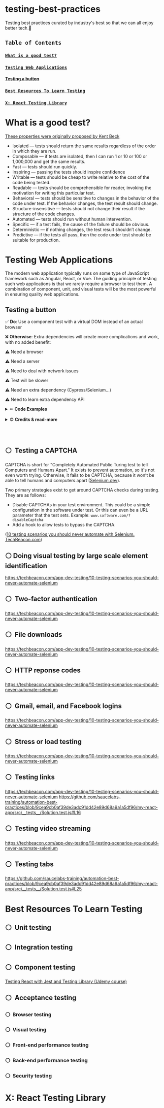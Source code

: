 # testing-best-practices
Testing best practices curated by industry's best so that we can all enjoy better tech.🚀

## `Table of Contents`

### [`What is a good test?`](#what-is-a-good-test)
### [`Testing Web Applications`](#testing-web-applications)
#### [Testing a button](#testing-a-button)
### [`Best Resources To Learn Testing`](#best-resources-to-learn-testing)
### [`X: React Testing Library`](#section-)

# What is a good test?

[These properties were originally proposed by Kent Beck](https://medium.com/@kentbeck_7670/test-desiderata-94150638a4b3)

* Isolated — tests should return the same results regardless of the order in which they are run.
* Composable — if tests are isolated, then I can run 1 or 10 or 100 or 1,000,000 and get the same results.
* Fast — tests should run quickly.
* Inspiring — passing the tests should inspire confidence
* Writable — tests should be cheap to write relative to the cost of the code being tested.
* Readable — tests should be comprehensible for reader, invoking the motivation for writing this particular test.
* Behavioral — tests should be sensitive to changes in the behavior of the code under test. If the behavior changes, the test result should change.
* Structure-insensitive — tests should not change their result if the structure of the code changes.
* Automated — tests should run without human intervention.
* Specific — if a test fails, the cause of the failure should be obvious.
* Deterministic — if nothing changes, the test result shouldn’t change.
* Predictive — if the tests all pass, then the code under test should be suitable for production.

# Testing Web Applications

The modern web application typically runs on some type of JavaScript framework such as Angular, React, or Vue. The guiding principle of testing such web applications is that we rarely require a browser to test them. A combination of component, unit, and visual tests will be the most powerful in ensuring quality web applications.


## Testing a button

✅ **Do**: Use a component test with a virtual DOM instead of an actual browser


❌ **Otherwise**: Extra dependencies will create more complications and work, with no added benefit:

⚠️ Need a browser

⚠️ Need a server

⚠️ Need to deal with network issues

⚠️ Test will be slower

⚠️ Need an extra dependency (Cypress/Selenium...)

⚠️ Need to learn extra dependency API

<details><summary>✏ <b>Code Examples</b></summary>
  
<br/>
  
### :clap: Doing It Right Example: A button should be tested with a component test

![](https://img.shields.io/badge/🔨%20Example%20using%20Mocha-blue.svg "Using Mocha to illustrate the idea")

```javascript
// App.js - the button being tested
function App() {
  const [buttonColor, setButtonColor] = useState('red');
  const newButtonColor = buttonColor === 'red' ? 'blue' : 'red';
  return (
    <div>
      <button 
        style={{backgroundColor: buttonColor}}
        onClick={() => setButtonColor(newButtonColor)}>
          Change to {newButtonColor} 
      </button>
    </div>
  );
}

```

**Expected Behaviors**
1. Button starts in 'red' state
2. Button starts with text that says "Change to blue"
3. On click, button changes color to 'blue'
4. On click, button changes text that says "Change to red"

```javascript
import { render, screen, fireEvent } from '@testing-library/react';
import App from './App';

test('should start in red state', () => {
  //render the component in a virtual DOM
  render(<App />);
  //find an element with a role of button and text
  const button = screen.getByRole('button', {name: 'Change to blue'})
  //expect the background color to be red
  expect(button).toHaveStyle({backgroundColor: 'red'})
});

test('should change color to blue on click', () => {
  //render the component in a virtual DOM
  render(<App />);
  //find an element with a role of button and text
  const button = screen.getByRole('button', {name: 'Change to blue'})
  //click button
  fireEvent.click(button);
  //expect the background color to be blue after click
  expect(button).toHaveStyle({backgroundColor: 'blue'})
  //check that text is changed to 'Changed to red'
  expect(button.textContent).toBe('Change to red')
})
```

<br/>

</details>

<br/>
<details><summary>© <b>Credits & read-more</b></summary>
  1. <a href='https://github.com/nadvolod/js-code/blob/1b6b15a79349748a40fc630d4d8de699ffd50780/testing-js/react-components/test-app/src/App.test.js#L4'>Nikolay Advolodkin - testing a button component</a>
</details>

<br/><br/>

## ⚪ ️ Testing a CAPTCHA

CAPTCHA is short for "Completely Automated Public Turing test to tell Computers and Humans Apart." It exists to prevent automation, so it's not even worth trying. Otherwise, it fails to be CAPTCHA, because it won’t be able to tell humans and computers apart ([Selenium.dev](https://www.selenium.dev/documentation/en/worst_practices/captchas/)).

Two primary strategies exist to get around CAPTCHA checks during testing. They are as follows:

* Disable CAPTCHAs in your test environment. This could be a simple configuration in the software under test. Or this can even be a URL parameter that the test sets. Example: `www.software.com/?disableCaptcha`
* Add a hook to allow tests to bypass the CAPTCHA.

([10 testing scenarios you should never automate with Selenium. TechBeacon.com](https://techbeacon.com/app-dev-testing/10-testing-scenarios-you-should-never-automate-selenium))

## ⚪ ️ Doing visual testing by large scale element identification

https://techbeacon.com/app-dev-testing/10-testing-scenarios-you-should-never-automate-selenium

## ⚪ ️ Two-factor authentication

https://techbeacon.com/app-dev-testing/10-testing-scenarios-you-should-never-automate-selenium

## ⚪ ️ File downloads

https://techbeacon.com/app-dev-testing/10-testing-scenarios-you-should-never-automate-selenium

## ⚪ ️ HTTP reponse codes

https://techbeacon.com/app-dev-testing/10-testing-scenarios-you-should-never-automate-selenium

## ⚪ ️ Gmail, email, and Facebook logins

https://techbeacon.com/app-dev-testing/10-testing-scenarios-you-should-never-automate-selenium

## ⚪ ️ Stress or load testing

https://techbeacon.com/app-dev-testing/10-testing-scenarios-you-should-never-automate-selenium

## ⚪ ️ Testing links

https://techbeacon.com/app-dev-testing/10-testing-scenarios-you-should-never-automate-selenium
https://github.com/saucelabs-training/automation-best-practices/blob/9cea9cb0af39de3adc91dd42e89d68a9a1a5df96/my-react-app/src/__tests__/Solution.test.js#L16

## ⚪ ️ Testing video streaming

https://techbeacon.com/app-dev-testing/10-testing-scenarios-you-should-never-automate-selenium

## ⚪ ️ Testing tabs

https://github.com/saucelabs-training/automation-best-practices/blob/9cea9cb0af39de3adc91dd42e89d68a9a1a5df96/my-react-app/src/__tests__/Solution.test.js#L25


# Best Resources To Learn Testing

## ⚪ ️ Unit testing
## ⚪ ️ Integration testing
## ⚪ ️ Component testing
<a href="https://click.linksynergy.com/link?id=fVAbrMnoMS0&offerid=507388.3780436&type=2&murl=https%3A%2F%2Fwww.udemy.com%2Fcourse%2Freact-testing-library%2F">Testing React with Jest and Testing Library (Udemy course)</a><IMG border=0 width=1 height=1 src="https://ad.linksynergy.com/fs-bin/show?id=fVAbrMnoMS0&bids=507388.3780436&type=2&subid=0" >
## ⚪ ️ Acceptance testing
### ⚪ ️ Browser testing
  
### ⚪ ️ Visual testing
### ⚪ ️ Front-end performance testing
### ⚪ ️ Back-end performance testing
### ⚪ ️ Security testing

# X: React Testing Library

